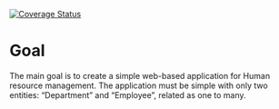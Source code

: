 [![Coverage Status](https://coveralls.io/repos/github/IvanBobkovich/IvanProgram/badge.svg?branch=develop)](https://coveralls.io/github/IvanBobkovich/IvanProgram?branch=develop)
<h1>Goal</h1>
The main goal is to create a simple web-based application for Human resource management.
The application must be simple with only two entities: “Department” and “Employee”, related as one to many.